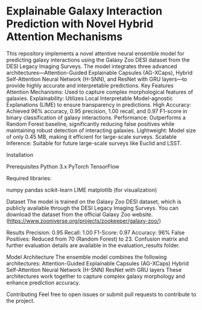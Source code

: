 # Explainable Galaxy Interaction Prediction with Novel Hybrid Attention Mechanisms

This repository implements a novel attentive neural ensemble model for predicting galaxy interactions using the Galaxy Zoo DESI dataset from the DESI Legacy Imaging Surveys. The model integrates three advanced architectures—Attention-Guided Explainable Capsules (AG-XCaps), Hybrid Self-Attention Neural Network (H-SNN), and ResNet with GRU layers—to provide highly accurate and interpretable predictions.
Key Features
Attention Mechanisms: Used to capture complex morphological features of galaxies.
Explainability: Utilizes Local Interpretable Model-agnostic Explanations (LIME) to ensure transparency in predictions.
High Accuracy: Achieved 96% accuracy, 0.95 precision, 1.00 recall, and 0.97 F1-score in binary classification of galaxy interactions.
Performance: Outperforms a Random Forest baseline, significantly reducing false positives while maintaining robust detection of interacting galaxies.
Lightweight: Model size of only 0.45 MB, making it efficient for large-scale surveys.
Scalable Inference: Suitable for future large-scale surveys like Euclid and LSST.

Installation

Prerequisites
Python 3.x
PyTorch
TensorFlow 

Required libraries:

numpy
pandas
scikit-learn
LIME
matplotlib (for visualization)

Dataset
The model is trained on the Galaxy Zoo DESI dataset, which is publicly available through the DESI Legacy Imaging Surveys. You can download the dataset from the official Galaxy Zoo website. (https://www.zooniverse.org/projects/zookeeper/galaxy-zoo/)

Results
Precision: 0.95
Recall: 1.00
F1-Score: 0.97
Accuracy: 96%
False Positives: Reduced from 70 (Random Forest) to 23.
Confusion matrix and further evaluation details are available in the evaluation_results folder.

Model Architecture
The ensemble model combines the following architectures:
Attention-Guided Explainable Capsules (AG-XCaps)
Hybrid Self-Attention Neural Network (H-SNN)
ResNet with GRU layers
These architectures work together to capture complex galaxy morphology and enhance prediction accuracy.

Contributing
Feel free to open issues or submit pull requests to contribute to the project.
